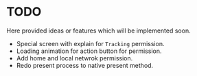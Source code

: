 # TODO

Here provided ideas or features which will be implemented soon.

- Special screen with explain for `Tracking` permission.
- Loading animation for action button for permission.
- Add home and local netwrok permission.
- Redo present process to native present method.
